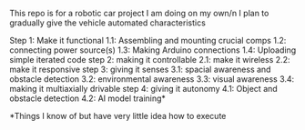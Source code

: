 This repo is for a robotic car project I am doing on my own/n
I plan to gradually give the vehicle automated characteristics

Step 1: Make it functional
  1.1: Assembling and mounting crucial comps
  1.2: connecting power source(s)
  1.3: Making Arduino connections
  1.4: Uploading simple iterated code
step 2: making it controllable
  2.1: make it wireless
  2.2: make it responsive
step 3: giving it senses 
  3.1: spacial awareness and obstacle detection
  3.2: environmental awareness
  3.3: visual awareness
  3.4: making it multiaxially drivable
step 4: gíving it autonomy
  4.1: Object and obstacle detection
  4.2: AI model training*

  *Things I know of but have very little idea how to execute
  
